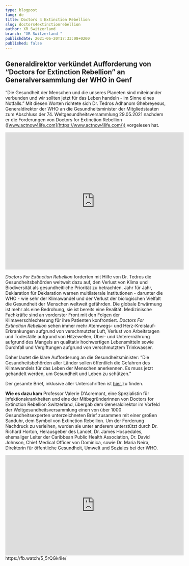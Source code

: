 ```yaml
---
type: blogpost
lang: de
title: Doctors 4 Extinction Rebellion
slug: doctors4extinctionrebellion
author: XR Switzerland
branch: "XR Switzerland "
publishdate: 2021-06-20T17:33:08+0200
published: false
---
```

## **Generaldirektor verkündet Aufforderung von “Doctors for Extinction Rebellion” an Generalversammlung der WHO in Genf**



“Die Gesundheit der Menschen und die unseres Planeten sind miteinander verbunden und wir sollten jetzt für das Leben handeln - im Sinne eines Notfalls.” Mit diesen Worten richtete sich Dr. Tedros Adhanom Ghebreyesus, Generaldirektor der WHO an die Gesundheitsminister der Mitgliedstaaten zum Abschluss der 74. Weltgesundheitsversammlung 29.05.2021 nachdem er die Forderungen von Doctors for Extinction Rebellion ([www.actnow4life.com](https://www.actnow4life.com/)) vorgelesen hat. 


<iframe src="https://www.facebook.com/plugins/video.php?height=314&href=https%3A%2F%2Fwww.facebook.com%2Fdoctors4xr.ch%2Fvideos%2F202152785094106%2F&show_text=true&width=560&t=0" width="560" height="429" style="border:none;overflow:hidden" scrolling="no" frameborder="0" allowfullscreen="true" allow="autoplay; clipboard-write; encrypted-media; picture-in-picture; web-share" allowFullScreen="true"></iframe>


*Doctors For Extinction Rebellion* forderten mit Hilfe von Dr. Tedros die Gesundheitsbehörden weltweit dazu auf, den Verlust von Klima und Biodiversität als gesundheitliche Priorität zu betrachten. Jahr für Jahr, Deklaration für Deklaration warnen multilaterale Institutionen - darunter die WHO - wie sehr der Klimawandel und der Verlust der biologischen Vielfalt die Gesundheit der Menschen weltweit gefährden. Die globale Erwärmung ist mehr als eine Bedrohung, sie ist bereits eine Realität. Medizinische Fachkräfte sind an vorderster Front mit den Folgen der Klimaverschlechterung für ihre Patienten konfrontiert. *Doctors For Extinction Rebellion* sehen immer mehr Atemwegs- und Herz-Kreislauf-Erkrankungen aufgrund von verschmutzter Luft, Verlust von Arbeitstagen und Todesfälle aufgrund von Hitzewellen, Über- und Unterernährung aufgrund des Mangels an qualitativ hochwertigen Lebensmitteln sowie Durchfall und Vergiftungen aufgrund von verschmutztem Trinkwasser.

Daher lautet die klare Aufforderung an die Gesundheitsminister:
“Die Gesundheitsbehörden aller Länder sollen öffentlich die Gefahren des Klimawandels für das Leben der Menschen anerkennen. Es muss jetzt gehandelt werden, um Gesundheit und Leben zu schützen."

Der gesamte Brief, inklusive aller Unterschriften ist [hier ](https://actnow4life.com/)zu finden.

**Wie es dazu kam**
Professor Valerie D'Acremont, eine Spezialistin für Infektionskrankheiten und eine der Mitbegründerinnen von Doctors for Extinction Rebellion Switzerland, übergab dem Generaldirektor im Vorfeld der Weltgesundheitsversammlung einen von über 1000 Gesundheitsexperten unterzeichneten Brief zusammen mit einer großen Sanduhr, dem Symbol von Extinction Rebellion. Um der Forderung Nachdruck zu verleihen, wurden sie unter anderem unterstützt durch Dr. Richard Horton, Herausgeber des Lancet, Dr. James Hospedales, ehemaliger Leiter der Caribbean Public Health Association,  Dr. David Johnson, Chief Medical Officer von Dominica, sowie Dr. Maria Neira, Direktorin für öffentliche Gesundheit, Umwelt und Soziales bei der WHO.

<iframe src="https://www.facebook.com/plugins/video.php?height=314&href=https%3A%2F%2Fwww.facebook.com%2Fdoctors4xr.ch%2Fvideos%2F339816337505213%2F&show_text=false&width=560&t=0" width="560" height="314" style="border:none;overflow:hidden" scrolling="no" frameborder="0" allowfullscreen="true" allow="autoplay; clipboard-write; encrypted-media; picture-in-picture; web-share" allowFullScreen="true"></iframe>
https://fb.watch/5_5rQGk4ie/
